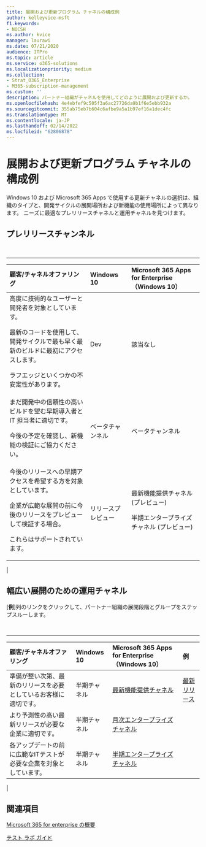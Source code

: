 ```yaml
---
title: 展開および更新プログラム チャネルの構成例
author: kelleyvice-msft
f1.keywords:
- NOCSH
ms.author: kvice
manager: laurawi
ms.date: 07/21/2020
audience: ITPro
ms.topic: article
ms.service: o365-solutions
ms.localizationpriority: medium
ms.collection:
- Strat_O365_Enterprise
- M365-subscription-management
ms.custom: ''
description: パートナー組織がチャネルを使用してどのように展開および更新するか。
ms.openlocfilehash: 4e4ebfef9c505f3a6ac27726da9b1f6e5ebb932a
ms.sourcegitcommit: 355ab75eb7b604c6afbe9a5a1b97ef16a1dec4fc
ms.translationtype: MT
ms.contentlocale: ja-JP
ms.lasthandoff: 02/14/2022
ms.locfileid: "62806878"
---
```

# <a name="deployment-and-update-channel-example-configurations"></a>展開および更新プログラム チャネルの構成例

Windows 10 および Microsoft 365 Apps で使用する更新チャネルの選択は、組織のタイプと、開発サイクルの展開場所および新機能の使用場所によって異なります。 ニーズに最適なプレリリースチャネルと運用チャネルを見つけます。

## <a name="pre-release-channels"></a>プレリリースチャンネル

<br>

****

|顧客/チャネルオファリング|Windows 10|Microsoft 365 Apps for Enterprise（Windows 10）|
|:-------|:-------|:-----|
|高度に技術的なユーザーと開発者を対象としています。 <p> 最新のコードを使用して、開発サイクルで最も早く最新のビルドに最初にアクセスします。 <p> ラフエッジといくつかの不安定性があります。|Dev|該当なし|
|まだ開発中の信頼性の高いビルドを望む早期導入者と IT 担当者に適切です。 <p> 今後の予定を確認し、新機能の検証にご協力ください。|ベータチャンネル|ベータチャンネル|
|今後のリリースへの早期アクセスを希望する方を対象としています。 <p> 企業が広範な展開の前に今後のリリースをプレビューして検証する場合。 <p> これらはサポートされています。|リリースプレビュー|最新機能提供チャネル (プレビュー) <p> 半期エンタープライズ チャネル (プレビュー)|
|

## <a name="production-channels-for-broad-deployment"></a>幅広い展開のための運用チャネル

[**例**]列のリンクをクリックして、パートナー組織の展開段階とグループをステップスルーします。

<br>

****

|顧客/チャネルオファリング|Windows 10|Microsoft 365 Apps for Enterprise（Windows 10）|例|
|:-------|:-------|:-----|:-------|
|準備が整い次第、最新のリリースを必要としているお客様に適切です。|半期チャネル|[最新機能提供チャネル](/deployoffice/overview-update-channels#current-channel-overview)|[最新リリース](deploy-update-channels-examples-rapid-deploy.md)|
|より予測性の高い最新リリースが必要な企業に適切です。|半期チャネル|[月次エンタープライズ チャネル](/deployoffice/overview-update-channels#monthly-enterprise-channel-overview)||
|各アップデートの前に広範なITテストが必要な企業を対象としています。|半期チャネル|[半期エンタープライズ チャネル](/deployoffice/overview-update-channels#semi-annual-enterprise-channel-overview)||
|

## <a name="see-also"></a>関連項目

[Microsoft 365 for enterprise の概要](microsoft-365-overview.md)

[テスト ラボ ガイド](m365-enterprise-test-lab-guides.md)